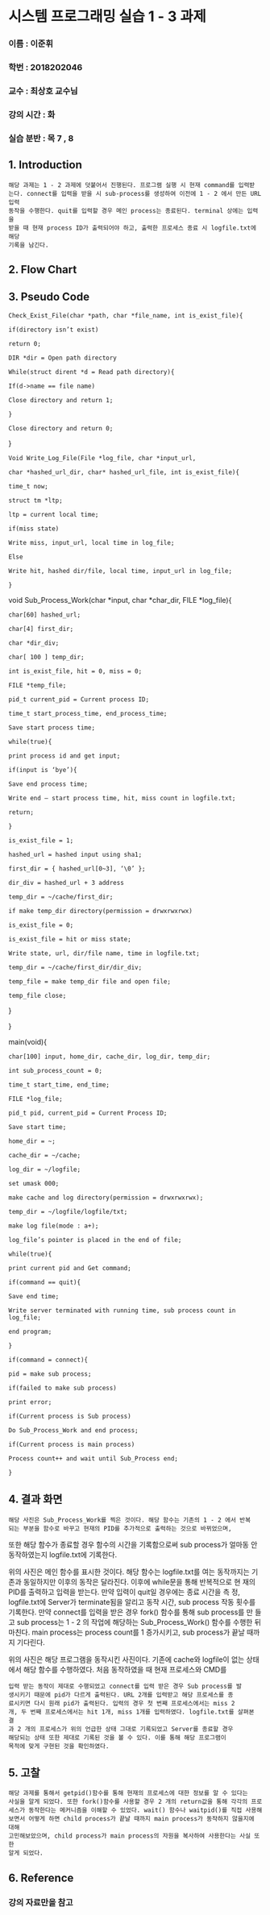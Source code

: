 # 시스템 프로그래밍 실습 1 - 3 과제

### 이름 : 이준휘

### 학번 : 2018202046

### 교수 : 최상호 교수님

### 강의 시간 : 화

### 실습 분반 : 목 7 , 8


## 1. Introduction

```
해당 과제는 1 - 2 과제에 덧붙어서 진행된다. 프로그램 실행 시 현재 command를 입력받
는다. connect를 입력을 받을 시 sub-process를 생성하여 이전에 1 - 2 에서 만든 URL 입력
동작을 수행한다. quit를 입력할 경우 메인 process는 종료된다. terminal 상에는 입력을
받을 때 현재 process ID가 출력되어야 하고, 출력한 프로세스 종료 시 logfile.txt에 해당
기록을 남긴다.
```
## 2. Flow Chart



## 3. Pseudo Code

```
Check_Exist_File(char *path, char *file_name, int is_exist_file){
```
```
if(directory isn’t exist)
```
```
return 0;
```
```
DIR *dir = Open path directory
```
```
While(struct dirent *d = Read path directory){
```
```
If(d->name == file name)
```
```
Close directory and return 1;
```
```
}
```
```
Close directory and return 0;
```
}

```
Void Write_Log_File(File *log_file, char *input_url,
```
```
char *hashed_url_dir, char* hashed_url_file, int is_exist_file){
```
```
time_t now;
```
```
struct tm *ltp;
```
```
ltp = current local time;
```
```
if(miss state)
```
```
Write miss, input_url, local time in log_file;
```
```
Else
```
```
Write hit, hashed dir/file, local time, input_url in log_file;
```
```
}
```

void Sub_Process_Work(char *input, char *char_dir, FILE *log_file){

```
char[60] hashed_url;
```
```
char[4] first_dir;
```
```
char *dir_div;
```
```
char[ 100 ] temp_dir;
```
```
int is_exist_file, hit = 0, miss = 0;
```
```
FILE *temp_file;
```
```
pid_t current_pid = Current process ID;
```
```
time_t start_process_time, end_process_time;
```
```
Save start process time;
```
```
while(true){
```
```
print process id and get input;
```
```
if(input is ‘bye’){
```
```
Save end process time;
```
```
Write end – start process time, hit, miss count in logfile.txt;
```
```
return;
```
```
}
```
```
is_exist_file = 1;
```
```
hashed_url = hashed input using sha1;
```
```
first_dir = { hashed_url[0~3], ‘\0’ };
```
```
dir_div = hashed_url + 3 address
```
```
temp_dir = ~/cache/first_dir;
```
```
if make temp_dir directory(permission = drwxrwxrwx)
```
```
is_exist_file = 0;
```
```
is_exist_file = hit or miss state;
```

```
Write state, url, dir/file name, time in logfile.txt;
```
```
temp_dir = ~/cache/first_dir/dir_div;
```
```
temp_file = make temp_dir file and open file;
```
```
temp_file close;
```
}

}

main(void){

```
char[100] input, home_dir, cache_dir, log_dir, temp_dir;
```
```
int sub_process_count = 0;
```
```
time_t start_time, end_time;
```
```
FILE *log_file;
```
```
pid_t pid, current_pid = Current Process ID;
```
```
Save start time;
```
```
home_dir = ~;
```
```
cache_dir = ~/cache;
```
```
log_dir = ~/logfile;
```
```
set umask 000;
```
```
make cache and log directory(permission = drwxrwxrwx);
```
```
temp_dir = ~/logfile/logfile/txt;
```
```
make log file(mode : a+);
```
```
log_file’s pointer is placed in the end of file;
```
```
while(true){
```
```
print current pid and Get command;
```

```
if(command == quit){
```
```
Save end time;
```
```
Write server terminated with running time, sub process count in log_file;
```
```
end program;
```
```
}
```
```
if(command = connect){
```
```
pid = make sub process;
```
```
if(failed to make sub process)
```
```
print error;
```
```
if(Current process is Sub process)
```
```
Do Sub_Process_Work and end process;
```
```
if(Current process is main process)
```
```
Process count++ and wait until Sub_Process end;
```
```
}
```
## 4. 결과 화면

```
해당 사진은 Sub_Process_Work를 찍은 것이다. 해당 함수는 기존의 1 - 2 에서 반복
되는 부분을 함수로 바꾸고 현재의 PID를 추가적으로 출력하는 것으로 바뀌었으며,
```

또한 해당 함수가 종료할 경우 함수의 시간을 기록함으로써 sub process가 얼마동
안 동작하였는지 logfile.txt에 기록한다.

위의 사진은 메인 함수를 표시한 것이다. 해당 함수는 logfile.txt를 여는 동작까지는
기존과 동일하지만 이후의 동작은 달라진다. 이후에 while문을 통해 반복적으로 현
재의 PID를 출력하고 입력을 받는다. 만약 입력이 quit일 경우에는 종료 시간을 측
정, logfile.txt에 Server가 terminate됨을 알리고 동작 시간, sub process 작동 횟수를
기록한다. 만약 connect를 입력을 받은 경우 fork() 함수를 통해 sub process를 만
들고 sub process는 1 - 2 의 작업에 해당하는 Sub_Process_Work() 함수를 수행한 뒤
마친다. main process는 process count를 1 증가시키고, sub process가 끝날 때까지
기다린다.

위의 사진은 해당 프로그램을 동작시킨 사진이다. 기존에 cache와 logfile이 없는
상태에서 해당 함수를 수행하였다. 처음 동작하였을 때 현재 프로세스와 CMD를


```
입력 받는 동작이 제대로 수행되었고 connect를 입력 받은 경우 Sub process를 발
생시키기 때문에 pid가 다르게 출력된다. URL 2개를 입력받고 해당 프로세스를 종
료시키면 다시 원래 pid가 출력된다. 입력의 경우 첫 번째 프로세스에서는 miss 2
개, 두 번째 프로세스에서는 hit 1개, miss 1개를 입력하였다. logfile.txt를 살펴본 결
과 2 개의 프로세스가 위의 언급한 상태 그대로 기록되었고 Server를 종료할 경우
해당되는 상태 또한 제대로 기록된 것을 볼 수 있다. 이를 통해 해당 프로그램이
목적에 맞게 구현된 것을 확인하였다.
```
## 5. 고찰

```
해당 과제를 통해서 getpid()함수를 통해 현재의 프로세스에 대한 정보를 알 수 있다는
사실을 알게 되었다. 또한 fork()함수를 사용할 경우 2 개의 return값을 통해 각각의 프로
세스가 동작한다는 메커니즘을 이해할 수 있었다. wait() 함수나 waitpid()를 직접 사용해
보면서 어떻게 하면 child process가 끝날 때까지 main process가 동작하지 않을지에 대해
고민해보았으며, child process가 main process의 자원을 복사하여 사용한다는 사실 또한
알게 되었다.
```
## 6. Reference

### 강의 자료만을 참고


